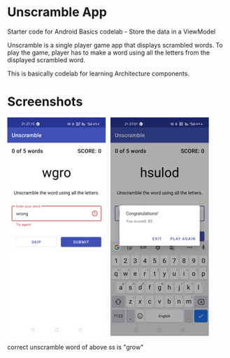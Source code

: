 Unscramble App
===================================

Starter code for Android Basics codelab - Store the data in a ViewModel

Unscramble is  a single player game app that displays scrambled words. To play the game, player has
to make a word using all the letters from the displayed scrambled word.

This is basically codelab for learning Architecture components.

# Screenshots
 <img src= "https://github.com/arajshow/Unscramble-App/blob/master/Screenshot_2.jpg" height=500>&nbsp;&nbsp;
<img src= "https://github.com/arajshow/Unscramble-App/blob/master/Screenshot_1.jpg" height=500>

correct unscramble word of above ss is "grow"



